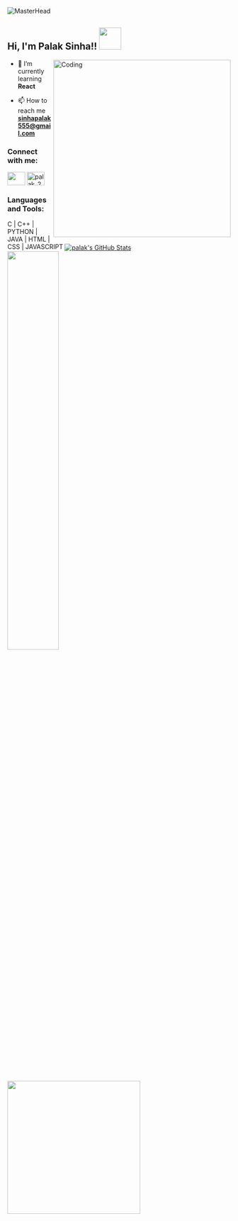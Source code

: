 ![MasterHead](https://camo.githubusercontent.com/f1c0fc76d120f760664938edd8e1818f9d407b03f8ce7d306e12094d8853b6a0/687474703a2f2f692e696d6775722e636f6d2f6337476d414a662e706e67)
<h2> Hi, I'm Palak Sinha!! <img src="https://media.giphy.com/media/mGcNjsfWAjY5AEZNw6/giphy.gif" width="50"></h2>
<img align="right" alt="Coding" width="400" src="https://little.kylerconway.com/images/golang-what.gif" width="700">



<p align="left"></p>

- 🌱 I’m currently learning **React**

- 📫 How to reach me **sinhapalak555@gmail.com**

<h3 align="left">Connect with me:</h3>
<p align="left">
<a href="https://linkedin.com/in/palak-sinha-054821224" target="blank"><img align="center" src="https://cdn.iconscout.com/icon/free/png-256/linkedin-162-498418.png?f=avif&w=128" height="30" width="40" /></a>
<a href="https://www.codechef.com/users/palak_28" target="blank"><img align="center" src="https://cdn.jsdelivr.net/npm/simple-icons@3.1.0/icons/codechef.svg" alt="palak_28" height="30" width="40" /></a>
</p>


<h3 align="left">Languages and Tools:</h3>
C | C++ | PYTHON | JAVA | HTML | CSS | JAVASCRIPT
<a href="https://github.com/sinhapalak/sinhapalak">
  
</a>
<a href="https://github.com/sinhapalak/sinhapalak">
  <img align="center" src="https://github-readme-stats.vercel.app/api?username=sinhapalak&show_icons=true&line_height=27&count_private=true&title_color=ffffff&text_color=c9cacc&icon_color=2bbc8a&bg_color=1d1f21" alt="palak's GitHub Stats" />
  <br>
  <img width="48%" src="https://github-readme-streak-stats.herokuapp.com/?user=sinhapalak&theme=radical" />
</a>
<img src="https://intro.rustbridge.com/img/ferris.gif" width="300">


